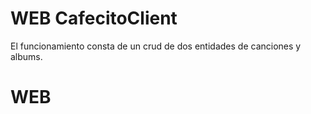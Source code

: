 # WEB CafecitoClient

El funcionamiento consta de un crud de dos entidades de canciones y albums.

# WEB
 
